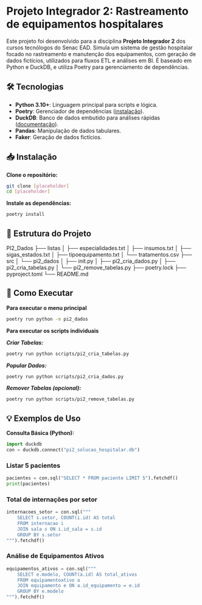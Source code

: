 # Projeto Integrador 2: Rastreamento de equipamentos hospitalares

Este projeto foi desenvolvido para a disciplina **Projeto Integrador 2** dos cursos tecnólogos do Senac EAD. Simula um sistema de gestão hospitalar focado no rastreamento e manutenção dos equipamentos, com geração de dados fictícios, utilizados para fluxos ETL e análises em BI. É baseado em Python e DuckDB, e utiliza Poetry para gerenciamento de dependências.

## 🛠️ Tecnologias

- **Python 3.10+**: Linguagem principal para scripts e lógica.
- **Poetry**: Gerenciador de dependências ([instalação](https://python-poetry.org/docs/)).
- **DuckDB**: Banco de dados embutido para análises rápidas ([documentação](https://duckdb.org/)).
- **Pandas**: Manipulação de dados tabulares.
- **Faker**: Geração de dados fictícios.

## 📥 Instalação

**Clone o repositório:**
```bash
git clone [placeholder]
cd [placeholder]
```

**Instale as dependências:**
```bash
poetry install
```

## 📁 Estrutura do Projeto
PI2_Dados
├── listas
│ ├── especialidades.txt
│ ├── insumos.txt
│ ├── sigas_estados.txt
│ ├── tipoequipamento.txt
│ └── tratamentos.csv
├── src
│ └── pi2_dados
│ ├── init.py
│ ├── pi2_cria_dados.py
│ ├── pi2_cria_tabelas.py
│ └── pi2_remove_tabelas.py
├── poetry.lock
├── pyproject.toml
└── README.md

## 🚀 Como Executar

**Para executar o menu principal**
```bash
poetry run python -m pi2_dados
```

**Para executar os scripts individuais**

***Criar Tabelas:***
```bash
poetry run python scripts/pi2_cria_tabelas.py
```

***Popular Dados:***
```bash
poetry run python scripts/pi2_cria_dados.py
```

***Remover Tabelas (opcional):***
```bash
poetry run python scripts/pi2_remove_tabelas.py
```

## 💡 Exemplos de Uso

**Consulta Básica (Python):**
```python
import duckdb
con = duckdb.connect("pi2_solucao_hospitalar.db")
```

### Listar 5 pacientes
```python
pacientes = con.sql("SELECT * FROM paciente LIMIT 5").fetchdf()
print(pacientes)
```

### Total de internações por setor
```python
internacoes_setor = con.sql("""
    SELECT s.setor, COUNT(i.id) AS total
    FROM internacao i
    JOIN sala s ON i.id_sala = s.id
    GROUP BY s.setor
""").fetchdf()
```

### Análise de Equipamentos Ativos
```python
equipamentos_ativos = con.sql("""
    SELECT e.modelo, COUNT(a.id) AS total_ativos
    FROM equipamentoativo a
    JOIN equipamento e ON a.id_equipamento = e.id
    GROUP BY e.modelo
""").fetchdf()
```